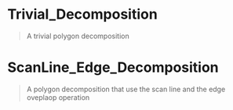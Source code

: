 # Trivial_Decomposition

> A trivial polygon decomposition

# ScanLine_Edge_Decomposition

> A polygon decomposition that use the scan line and the edge oveplaop operation